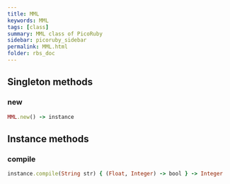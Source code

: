 ```yaml
---
title: MML
keywords: MML
tags: [class]
summary: MML class of PicoRuby
sidebar: picoruby_sidebar
permalink: MML.html
folder: rbs_doc
---
```

## Singleton methods
### new

```ruby
MML.new() -> instance
```
## Instance methods
### compile

```ruby
instance.compile(String str) { (Float, Integer) -> bool } -> Integer
```
